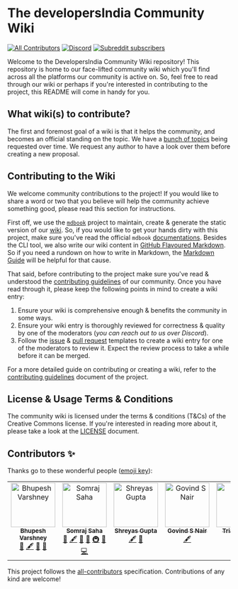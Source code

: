 # The developersIndia Community Wiki

[![All Contributors](https://img.shields.io/badge/all_contributors-3-orange.svg)](#contributors-)
[![Discord](https://img.shields.io/discord/669880381649977354?color=%237289da&label=Discord&logo=Discord)](https://discordapp.com/invite/MKXMSNC)
[![Subreddit subscribers](https://img.shields.io/badge/dynamic/json?url=https%3A%2F%2Fdevelopersindia.github.io%2Fmetrics%2Fdata%2F&query=%24.totalMembers&suffix=%20members&style=flat&logo=reddit&label=r%2FdevelopersIndia&color=orange&link=https%3A%2F%2Fwww.reddit.com%2Fr%2FdevelopersIndia
)](https://www.reddit.com/r/developersIndia/)

Welcome to the DevelopersIndia Community Wiki repository! This repository is home to our face-lifted community wiki which you'll find across all the
platforms our community is active on. So, feel free to read through our wiki or
perhaps if you're interested in contributing to the project, this README will
come in handy for you.

## What wiki(s) to contribute?

The first and foremost goal of a wiki is that it helps the community, and becomes an official standing on the topic. We have a [bunch of topics](https://github.com/developersIndia/wiki/discussions/21) being requested over time. We request any author to have a look over them before creating a new proposal.

## Contributing to the Wiki

We welcome community contributions to the project! If you would like to
share a word or two that you believe will help the community achieve something
good, please read this section for instructions.

First off, we use the [`mdbook`][1] project to maintain, create & generate the
static version of our [wiki][2]. So, if you would like to get your hands dirty
with this project, make sure you've read the official `mdbook`
[documentations][3]. Besides the CLI tool, we also write our wiki content in
[GitHub Flavoured Markdown][4]. So if you need a rundown on how to write in
Markdown, the [Markdown Guide][5] will be helpful for that cause.

That said, before contributing to the project make sure you've read & understood
the [contributing guidelines][6] of our community. Once you have read
through it, please keep the following points in mind to create a wiki entry:

1. Ensure your wiki is comprehensive enough & benefits the community in some
   ways.
2. Ensure your wiki entry is thoroughly reviewed for correctness & quality by one of the moderators (_you can reach out to us over Discord_).
3. Follow the [issue][7] & [pull request][8] templates to create a wiki entry for one of the moderators to review it. Expect the review process to take
   a while before it can be merged.

For a more detailed guide on contributing or creating a wiki, refer
to the [contributing guidelines][10] document of the project.

## License & Usage Terms & Conditions

The community wiki is licensed under the terms & conditions (T&Cs) of the
Creative Commons license. If you're interested in reading more about it, please
take a look at the [LICENSE][9] document.

<!-- Reference Links -->

[1]: https://github.com/rust-lang/mdbook
[2]: https://wiki.developersindia.in
[3]: https://rust-lang.github.io/mdBook
[4]: https://github.github.com/gfm
[5]: https://www.markdownguide.org
[6]: https://github.com/developersIndia/.github/blob/main/CONTRIBUTING.md
[7]: https://github.com/developersIndia/wiki/issues/new/choose
[8]: https://github.com/developersIndia/wiki/compare
[9]: https://github.com/developersIndia/wiki/blob/main/LICENSE
[10]: https://github.com/developersIndia/wiki/blob/main/CONTRIBUTING.md

## Contributors ✨
Thanks go to these wonderful people ([emoji key](https://allcontributors.org/docs/en/emoji-key)):

<!-- ALL-CONTRIBUTORS-LIST:START - Do not remove or modify this section -->
<!-- prettier-ignore-start -->
<!-- markdownlint-disable -->
<table>
  <tbody>
    <tr>
      <td align="center" valign="top" width="14.28%"><a href="http://bhupesh.me"><img src="https://avatars.githubusercontent.com/u/34342551?v=4?s=100" width="100px;" alt="Bhupesh Varshney"/><br /><sub><b>Bhupesh Varshney</b></sub></a><br /><a href="https://github.com/developersIndia/wiki/pulls?q=is%3Apr+reviewed-by%3ABhupesh-V" title="Reviewed Pull Requests">👀</a> <a href="#content-Bhupesh-V" title="Content">🖋</a> <a href="#ideas-Bhupesh-V" title="Ideas, Planning, & Feedback">🤔</a> <a href="#projectManagement-Bhupesh-V" title="Project Management">📆</a></td>
      <td align="center" valign="top" width="14.28%"><a href="https://jarmos.vercel.app"><img src="https://avatars.githubusercontent.com/u/31373860?v=4?s=100" width="100px;" alt="Somraj Saha"/><br /><sub><b>Somraj Saha</b></sub></a><br /><a href="https://github.com/developersIndia/wiki/pulls?q=is%3Apr+reviewed-by%3AJarmos-san" title="Reviewed Pull Requests">👀</a> <a href="#content-Jarmos-san" title="Content">🖋</a> <a href="#ideas-Jarmos-san" title="Ideas, Planning, & Feedback">🤔</a> <a href="#projectManagement-Jarmos-san" title="Project Management">📆</a> <a href="#infra-Jarmos-san" title="Infrastructure (Hosting, Build-Tools, etc)">🚇</a> <a href="#tool-Jarmos-san" title="Tools">🔧</a> <a href="https://github.com/developersIndia/wiki/commits?author=Jarmos-san" title="Code">💻</a></td>
      <td align="center" valign="top" width="14.28%"><a href="https://shreyasgupta.in"><img src="https://avatars.githubusercontent.com/u/20678047?v=4?s=100" width="100px;" alt="Shreyas Gupta"/><br /><sub><b>Shreyas Gupta</b></sub></a><br /><a href="#content-sggts04" title="Content">🖋</a> <a href="#ideas-sggts04" title="Ideas, Planning, & Feedback">🤔</a></td>
      <td align="center" valign="top" width="14.28%"><a href="http://govindsnair.netlify.app"><img src="https://avatars.githubusercontent.com/u/115881229?v=4?s=100" width="100px;" alt="Govind S Nair"/><br /><sub><b>Govind S Nair</b></sub></a><br /><a href="#content-g0v1ndN" title="Content">🖋</a></td>
      <td align="center" valign="top" width="14.28%"><a href="https://github.com/triach-rold"><img src="https://avatars.githubusercontent.com/u/156170660?v=4?s=100" width="100px;" alt="Triach Rold"/><br /><sub><b>Triach Rold</b></sub></a><br /><a href="#content-triach-rold" title="Content">🖋</a></td>
      <td align="center" valign="top" width="14.28%"><a href="https://asce-21.github.io/"><img src="https://avatars.githubusercontent.com/u/39599300?v=4?s=100" width="100px;" alt="Sanam Dhar"/><br /><sub><b>Sanam Dhar</b></sub></a><br /><a href="#content-asce-21" title="Content">🖋</a></td>
      <td align="center" valign="top" width="14.28%"><a href="https://github.com/ryukaizen"><img src="https://avatars.githubusercontent.com/u/55140313?v=4?s=100" width="100px;" alt="Akash"/><br /><sub><b>Akash</b></sub></a><br /><a href="#content-ryukaizen" title="Content">🖋</a></td>
    </tr>
  </tbody>
</table>

<!-- markdownlint-restore -->
<!-- prettier-ignore-end -->

<!-- ALL-CONTRIBUTORS-LIST:END -->

This project follows the [all-contributors](https://github.com/all-contributors/all-contributors) specification. Contributions of any kind are welcome!
